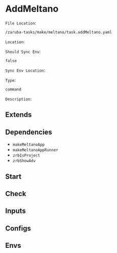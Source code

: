 
# AddMeltano

`File Location`:

    /zaruba-tasks/make/meltano/task.addMeltano.yaml


`Location`:




`Should Sync Env`:

    false


`Sync Env Location`:




`Type`:

    command


`Description`:





## Extends




## Dependencies

* `makeMeltanoApp`
* `makeMeltanoAppRunner`
* `zrbIsProject`
* `zrbShowAdv`


## Start




## Check




## Inputs


## Configs


## Envs